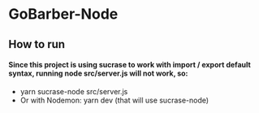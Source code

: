 # GoBarber-Node

## How to run

#### Since this project is using sucrase to work with import / export default syntax, running node src/server.js will not work, so:

- yarn sucrase-node src/server.js
- Or with Nodemon: yarn dev (that will use sucrase-node)
